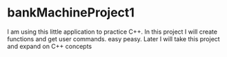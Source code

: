 # bankMachineProject1
I am using this little application to practice C++. In this project I will create functions and get user commands. easy peasy. Later I will take this project and expand on C++ concepts
